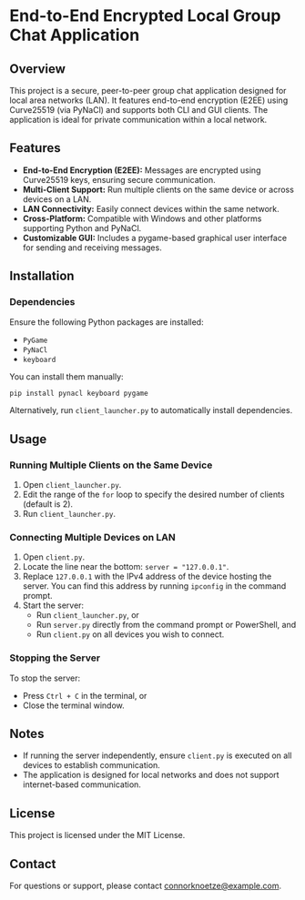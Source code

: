 # End-to-End Encrypted Local Group Chat Application

## Overview
This project is a secure, peer-to-peer group chat application designed for local area networks (LAN). It features end-to-end encryption (E2EE) using Curve25519 (via PyNaCl) and supports both CLI and GUI clients. The application is ideal for private communication within a local network.

## Features
- **End-to-End Encryption (E2EE):** Messages are encrypted using Curve25519 keys, ensuring secure communication.
- **Multi-Client Support:** Run multiple clients on the same device or across devices on a LAN.
- **LAN Connectivity:** Easily connect devices within the same network.
- **Cross-Platform:** Compatible with Windows and other platforms supporting Python and PyNaCl.
- **Customizable GUI:** Includes a pygame-based graphical user interface for sending and receiving messages.

## Installation
### Dependencies
Ensure the following Python packages are installed:
- `PyGame`
- `PyNaCl`
- `keyboard`

You can install them manually:
```bash
pip install pynacl keyboard pygame
```
Alternatively, run `client_launcher.py` to automatically install dependencies.

## Usage
### Running Multiple Clients on the Same Device
1. Open `client_launcher.py`.
2. Edit the range of the `for` loop to specify the desired number of clients (default is 2).
3. Run `client_launcher.py`.

### Connecting Multiple Devices on LAN
1. Open `client.py`.
2. Locate the line near the bottom: `server = "127.0.0.1"`.
3. Replace `127.0.0.1` with the IPv4 address of the device hosting the server. You can find this address by running `ipconfig` in the command prompt.
4. Start the server:
   - Run `client_launcher.py`, or
   - Run `server.py` directly from the command prompt or PowerShell, and
   - Run `client.py` on all devices you wish to connect.

### Stopping the Server
To stop the server:
- Press `Ctrl + C` in the terminal, or
- Close the terminal window.

## Notes
- If running the server independently, ensure `client.py` is executed on all devices to establish communication.
- The application is designed for local networks and does not support internet-based communication.

## License
This project is licensed under the MIT License.

## Contact
For questions or support, please contact connorknoetze@example.com.
